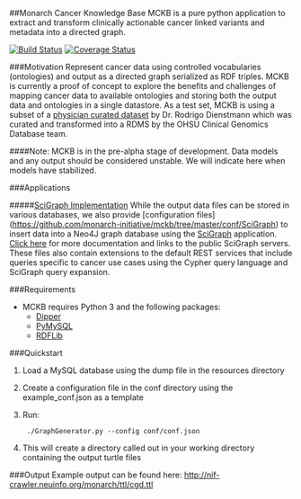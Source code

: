 ##Monarch Cancer Knowledge Base
MCKB is a pure python application to extract and transform clinically actionable cancer linked variants and metadata into a directed graph.

[![Build Status](https://travis-ci.org/monarch-initiative/mckb.svg?branch=master)](https://travis-ci.org/monarch-initiative/mckb)
[![Coverage Status](https://coveralls.io/repos/monarch-initiative/mckb/badge.svg)](https://coveralls.io/r/monarch-initiative/mckb)

###Motivation
Represent cancer data using controlled vocabularies (ontologies) and output as a directed graph serialized as RDF triples.  MCKB is currently a proof of concept to explore the benefits and challenges of mapping cancer data to available ontologies and storing both the output data and ontologies in a single datastore.  As a test set, MCKB is using a subset of a [physician curated dataset](https://www.synapse.org/#!Synapse:syn2370773/wiki/) by Dr. Rodrigo Dienstmann which was curated and transformed into a RDMS by the OHSU Clinical Genomics Database team.

####Note: MCKB is in the pre-alpha stage of development.  Data models and any output should be considered unstable.  We will indicate here when models have stabilized.

###Applications

#####[SciGraph Implementation](https://github.com/monarch-initiative/mckb/tree/master/conf/SciGraph)
While the output data files can be stored in various databases, we also provide [configuration files] (https://github.com/monarch-initiative/mckb/tree/master/conf/SciGraph) to insert data into a Neo4J graph database using the [SciGraph](https://github.com/SciGraph/SciGraph) application.  [Click here](https://github.com/monarch-initiative/mckb/tree/master/conf/SciGraph) for more documentation and links to the public SciGraph servers.  These files also contain extensions to the default REST services that include queries specific to cancer use cases using the Cypher query language and SciGraph query expansion.

###Requirements
* MCKB requires Python 3 and the following packages:
    * [Dipper](https://github.com/monarch-initiative/dipper)
    * [PyMySQL](https://github.com/PyMySQL/PyMySQL)
    * [RDFLib](https://github.com/RDFLib/rdflib)
    
###Quickstart

1. Load a MySQL database using the dump file in the resources directory
2. Create a configuration file in the conf directory using the example_conf.json as a template
3. Run:

        ./GraphGenerator.py --config conf/conf.json

4. This will create a directory called out in your working directory containing the output turtle files

###Output
Example output can be found here:
http://nif-crawler.neuinfo.org/monarch/ttl/cgd.ttl

